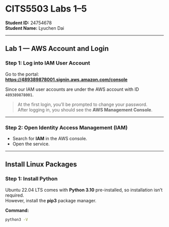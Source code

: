 # CITS5503 Labs 1–5

**Student ID:** 24754678  
**Student Name:** Lyuchen Dai  

---

## Lab 1 — AWS Account and Login

### Step 1: Log into IAM User Account

Go to the portal:  
**https://489389878001.signin.aws.amazon.com/console**

Since our IAM user accounts are under the AWS account with ID `489389878001`.

> At the first login, you’ll be prompted to change your password.  
> After logging in, you should see the **AWS Management Console**.

---

### Step 2: Open Identity Access Management (IAM)

- Search for **IAM** in the AWS console.  
- Open the service.

---

## Install Linux Packages

### Step 1: Install Python

Ubuntu 22.04 LTS comes with **Python 3.10** pre-installed, so installation isn’t required.  
However, install the **pip3** package manager.

**Command:**
```bash
python3 -V
